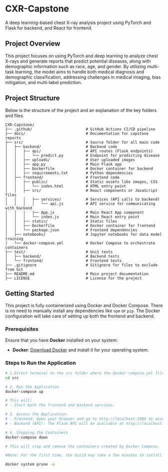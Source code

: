 # CXR-Capstone

A deep learning-based chest X-ray analysis project using PyTorch and Flask for backend, and React for frontend.

## Project Overview
This project focuses on using PyTorch and deep learning to analyze chest X-rays and generate reports that predict potential diseases, along with demographic information such as race, age, and gender. By utilizing multi-task learning, the model aims to handle both medical diagnosis and demographic classification, addressing challenges in medical imaging, bias mitigation, and multi-label prediction.

## Project Structure

Below is the structure of the project and an explanation of the key folders and files.
```
CXR-Capstone/
├── .github/                        # GitHub Actions CI/CD pipeline
├── docs/                           # Documentation for capstone reports
├── src/                            # Source folder for all main code
│   ├── backend/                    # Backend code
│   │   ├── api/                    # API routes (Flask endpoints)
│   │   │   └── predict.py          # Endpoint for predicting disease
│   │   ├── uploads/                # User uploaded images
│   │   ├── app.py                  # Main Flask app
│   │   ├── Dockerfile              # Docker container for backend
│   │   ├── requirements.txt        # Python dependencies
│   ├── frontend/                   # Frontend code
│   │   ├── public/                 # Static assets like images, CSS
│   │   │   └── index.html          # HTML entry point
│   │   ├── src/                    # React components or JavaScript files
│   │   │   ├── services/           # Services (API calls to backend)
│   │   │   │   └── api.js          # API service for communicating with backend
│   │   │   ├── App.js              # Main React App component
│   │   │   └── index.js            # Main React entry point
│   │   ├── static/                 # Static files
│   │   ├── Dockerfile              # Docker container for frontend
│   │   └── package.json            # Frontend dependencies
│   ├── notebooks/                  # Jupyter notebooks for data model training
│   └── docker-compose.yml          # Docker Compose to orchestrate containers
├── test/                           # Unit tests
│   ├── backend/                    # Backend tests
│   └── frontend/                   # Frontend tests
├── .gitignore                      # Gitignore for files to exclude from Git
├── README.md                       # Main project documentation
├── LICENSE                         # License for the project
```

## Getting Started

This project is fully containerized using Docker and Docker Compose. There is no need to manually install any dependencies like `npm` or `pip`. The Docker configuration will take care of setting up both the frontend and backend.


### Prerequisites

Ensure that you have **Docker** installed on your system:

- **Docker**: [Download Docker](https://www.docker.com/get-started) and install it for your operating system.

### Steps to Run the Application

```bash
# 1.Direct terminal to the src folder where the docker-compose.yml file is located:
cd src 

# 2. Run the Application
docker-compose up

# This will:
# - Start both the frontend and backend services.

# 3. Access the Application:
# - Frontend: Open your browser and go to http://localhost:3000 to access the web interface.
# - Backend (API): The Flask API will be available at http://localhost:5000.

# 4. Stopping the Containers
docker-compose down

# This will stop and remove the containers created by Docker Compose.

#Note: For the first time, the build may take a few minutes to install and cache dependencies. To remove cached images and free up space, you can use the following command:

docker system prune -a
```



